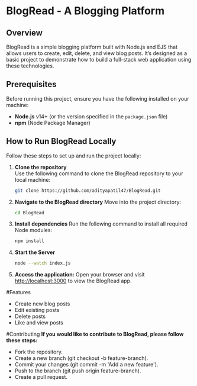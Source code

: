# BlogRead - A Blogging Platform

## Overview
BlogRead is a simple blogging platform built with Node.js and EJS that allows users to create, edit, delete, and view blog posts. It’s designed as a basic project to demonstrate how to build a full-stack web application using these technologies.

## Prerequisites
Before running this project, ensure you have the following installed on your machine:
- **Node.js** v14+ (or the version specified in the `package.json` file)
- **npm** (Node Package Manager)

## How to Run BlogRead Locally

Follow these steps to set up and run the project locally:

1. **Clone the repository**  
   Use the following command to clone the BlogRead repository to your local machine:
   ```bash
   git clone https://github.com/adityapatil47/BlogRead.git
   ```

2. **Navigate to the BlogRead directory**
    Move into the project directory:
   ```bash
   cd BlogRead
   ```
   
3. **Install dependencies**
   Run the following command to install all required Node modules:
   ```bash
   npm install
   ```
4. **Start the Server**
   ```bash
   node --watch index.js
   ```
5. **Access the application:**
   Open your browser and visit [http://localhost:3000](http://localhost:3000) to view the BlogRead app.

#Features
- Create new blog posts
- Edit existing posts
- Delete posts
- Like and view posts

#Contributing
**If you would like to contribute to BlogRead, please follow these steps:**
- Fork the repository.
- Create a new branch (git checkout -b feature-branch).
- Commit your changes (git commit -m 'Add a new feature').
- Push to the branch (git push origin feature-branch).
- Create a pull request.
